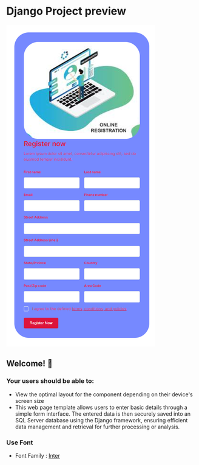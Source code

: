 # Django Project preview

![Design preview for the Article preview component coding challenge](./myapp/static/design/design_preview.png)

## Welcome! 👋

### Your users should be able to: 

- View the optimal layout for the component depending on their device's screen size
- This web page template allows users to enter basic details through a simple form interface. The entered data is then securely saved into an SQL Server database using the Django framework, ensuring efficient data management and retrieval for further processing or analysis.

### Use Font
- Font Family : [Inter](https://fonts.googleapis.com/css2?family=Inter:wght@400;500;600;700&display=swap)

